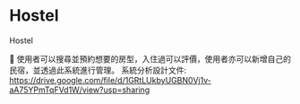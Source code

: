 # Hostel
Hostel

	使用者可以搜尋並預約想要的房型，入住過可以評價，使用者亦可以新增自己的民宿，並透過此系統進行管理。
系統分析設計文件: https://drive.google.com/file/d/1GRtLUkbyUGBN0Vj1v-aA75YPmTqFVd1W/view?usp=sharing
